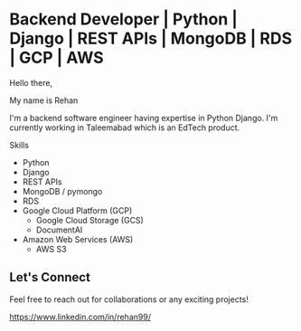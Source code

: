 # Backend Developer | Python | Django | REST APIs | MongoDB | RDS | GCP | AWS

Hello there,

My name is Rehan

I'm a backend software engineer having expertise in Python Django. I'm currently working in Taleemabad which is an EdTech product.

Skills
- Python
- Django
- REST APIs
- MongoDB / pymongo
- RDS
- Google Cloud Platform (GCP)
  - Google Cloud Storage (GCS)
  - DocumentAI
- Amazon Web Services (AWS)
  - AWS S3

## Let's Connect

Feel free to reach out for collaborations or any exciting projects!

https://www.linkedin.com/in/rehan99/
